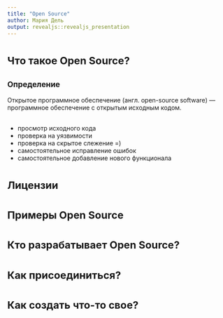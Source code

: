 ```yaml
---
title: "Open Source"
author: Мария Дель
output: revealjs::revealjs_presentation
---
```


# <small>Что такое Open Source?</small>

## <small>Определение</small>

Открытое программное обеспечение (англ. open-source software) — программное обеспечение с открытым исходным кодом. 

##

* просмотр исходного кода
* проверка на уязвимости
* проверка на скрытое слежение =)
* самостоятельное исправление ошибок
* самостоятельное добавление нового функционала


# <small>Лицензии</small>

# <small>Примеры Open Source</small>

# <small>Кто разрабатывает Open Source?</small>

# <small>Как присоединиться?</small>

# <small>Как создать что-то свое?</small>